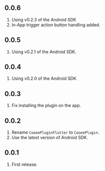 ## 0.0.6

1. Using v0.2.3 of the Android SDK
2. In-App trigger action button handling added.

## 0.0.5

1. Using v0.2.1 of the Android SDK.

## 0.0.4

1. Using v0.2.0 of the Android SDK.

## 0.0.3

1. Fix installing the plugin on the app.

## 0.0.2

1. Rename `CooeePluginFlutter` to `CooeePlugin`.
2. Use the latest version of Android SDK.

## 0.0.1

1. First release.
